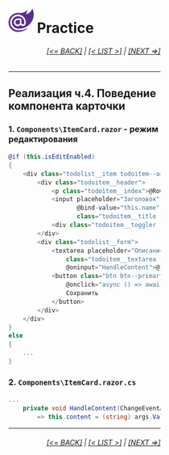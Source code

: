 <div style="width:60%; margin-left:20%;">

# <img src="./images/blazor_logo_transparent.png " width="50" /> Practice

<div style="text-align:right;">

###### [[<= BACK]](08.03.03.md) | [[< LIST >]](08.00.md) | [[NEXT =>]](08.03.05.md)

</div>

---

## Реализация ч.4. Поведение компонента карточки

### 1. `Components\ItemCard.razor` - режим редактирования

```csharp
@if (this.isEditEnabled)
{
    <div class="todolist__item todoitem--add-new">
        <div class="todoitem__header">
            <p class="todoitem__index">@RowNumber.</p>
            <input placeholder="Заголовок" type="text"
                   @bind-value="this.name"
                   class="todoitem__title todoitem__input input" />
            <div class="todoitem__toggler toggler toggler--opened"></div>
        </div>
        <div class="todolist__form">
            <textarea placeholder="Описание"
                class="todoitem__textarea textarea"
                @oninput="HandleContent">@this.content</textarea>
            <button class="btn btn--primary" type="submit"
                @onclick="async () => await StateChanged(Value.State)">
                Сохранить
            </button>
        </div>
    </div>
}
else
{
    ...
}
```

### 2. `Components\ItemCard.razor.cs`

```csharp
...
    private void HandleContent(ChangeEventArgs args) 
        => this.content = (string) args.Value;
```

---

<div style="text-align:right;">

###### [[<= BACK]](08.03.03.md) | [[< LIST >]](08.00.md) | [[NEXT =>]](08.03.05.md)

</div>
